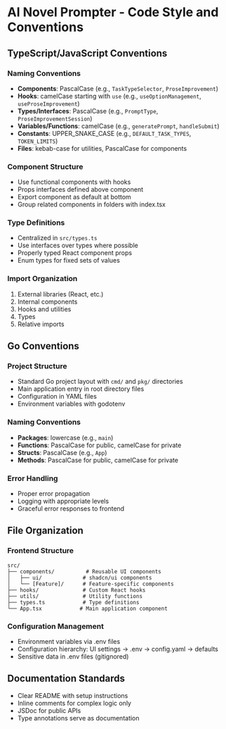 # AI Novel Prompter - Code Style and Conventions

## TypeScript/JavaScript Conventions

### Naming Conventions
- **Components**: PascalCase (e.g., `TaskTypeSelector`, `ProseImprovement`)
- **Hooks**: camelCase starting with `use` (e.g., `useOptionManagement`, `useProseImprovement`)
- **Types/Interfaces**: PascalCase (e.g., `PromptType`, `ProseImprovementSession`)
- **Variables/Functions**: camelCase (e.g., `generatePrompt`, `handleSubmit`)
- **Constants**: UPPER_SNAKE_CASE (e.g., `DEFAULT_TASK_TYPES`, `TOKEN_LIMITS`)
- **Files**: kebab-case for utilities, PascalCase for components

### Component Structure
- Use functional components with hooks
- Props interfaces defined above component
- Export component as default at bottom
- Group related components in folders with index.tsx

### Type Definitions
- Centralized in `src/types.ts`
- Use interfaces over types where possible
- Properly typed React component props
- Enum types for fixed sets of values

### Import Organization
1. External libraries (React, etc.)
2. Internal components
3. Hooks and utilities
4. Types
5. Relative imports

## Go Conventions

### Project Structure
- Standard Go project layout with `cmd/` and `pkg/` directories
- Main application entry in root directory files
- Configuration in YAML files
- Environment variables with godotenv

### Naming Conventions
- **Packages**: lowercase (e.g., `main`)
- **Functions**: PascalCase for public, camelCase for private
- **Structs**: PascalCase (e.g., `App`)
- **Methods**: PascalCase for public, camelCase for private

### Error Handling
- Proper error propagation
- Logging with appropriate levels
- Graceful error responses to frontend

## File Organization

### Frontend Structure
```
src/
├── components/          # Reusable UI components
│   ├── ui/             # shadcn/ui components
│   └── [Feature]/      # Feature-specific components
├── hooks/              # Custom React hooks
├── utils/              # Utility functions
├── types.ts            # Type definitions
└── App.tsx            # Main application component
```

### Configuration Management
- Environment variables via .env files
- Configuration hierarchy: UI settings → .env → config.yaml → defaults
- Sensitive data in .env files (gitignored)

## Documentation Standards
- Clear README with setup instructions
- Inline comments for complex logic only
- JSDoc for public APIs
- Type annotations serve as documentation